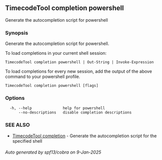 ## TimecodeTool completion powershell

Generate the autocompletion script for powershell

### Synopsis

Generate the autocompletion script for powershell.

To load completions in your current shell session:

	TimecodeTool completion powershell | Out-String | Invoke-Expression

To load completions for every new session, add the output of the above command
to your powershell profile.


```
TimecodeTool completion powershell [flags]
```

### Options

```
  -h, --help              help for powershell
      --no-descriptions   disable completion descriptions
```

### SEE ALSO

* [TimecodeTool completion](TimecodeTool_completion.md)	 - Generate the autocompletion script for the specified shell

###### Auto generated by spf13/cobra on 9-Jan-2025
